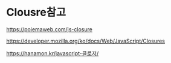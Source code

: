 # Clousre참고

https://poiemaweb.com/js-closure

https://developer.mozilla.org/ko/docs/Web/JavaScript/Closures

https://hanamon.kr/javascript-클로저/